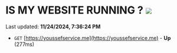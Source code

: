 # IS MY WEBSITE RUNNING ? [![](https://img.shields.io/static/v1?label=Sponsor&message=%E2%9D%A4&logo=GitHub&color=%23fe8e86)](https://github.com/sponsors/Youssef-Lehmam)

Last updated: **11/24/2024, 7:36:24 PM**

- `GET` [https://youssefservice.me](https://youssefservice.me) - **Up** (277ms)
